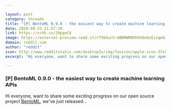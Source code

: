 ```yaml
---

layout: post
category: threads
title: "[P] BentoML 0.9.0 - the easiest way to create machine learning APIs"
date: 2020-09-25 21:57:29
link: https://vrhk.co/2HpgeC6
image: https://external-preview.redd.it/rT564urU-ABNMWM8KhKX0eQzEizqeOJNpTvFDn4DORE.jpg?width=1200&height=628.272251309&auto=webp&crop=1200:628.272251309,smart&s=1b2c68e881219f763c20bf99d40be7d56e027fd8
domain: reddit.com
author: "reddit"
icon: http://www.redditstatic.com/desktop2x/img/favicon/apple-icon-57x57.png
excerpt: "Hi everyone, want to share some exciting progress on our open source project [BentoML](<https://github.com/bentoml/BentoML>), we've just released..."

---
```


### [P] BentoML 0.9.0 - the easiest way to create machine learning APIs

Hi everyone, want to share some exciting progress on our open source project [BentoML](<https://github.com/bentoml/BentoML>), we've just released...